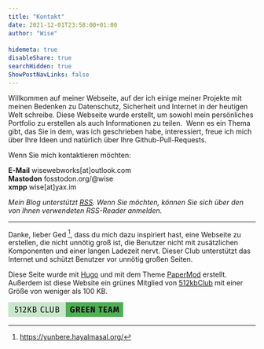 ```yaml
---
title: "Kontakt"
date: 2021-12-01T23:58:00+01:00
author: "Wise"

hidemeta: true
disableShare: true
searchHidden: true
ShowPostNavLinks: false
---
```


Willkommen auf meiner Webseite, auf der ich einige meiner Projekte mit meinen Bedenken zu Datenschutz, Sicherheit und Internet in der heutigen Welt schreibe. Diese Webseite wurde erstellt, um sowohl mein persönliches Portfolio zu erstellen als auch Informationen zu teilen.
​ ​
Wenn es ein Thema gibt, das Sie in dem, was ich geschrieben habe, interessiert, freue ich mich über Ihre Ideen und natürlich über Ihre Github-Pull-Requests.

Wenn Sie mich kontaktieren möchten:

**E-Mail** wisewebworks[at]outlook.com  
**Mastodon** fosstodon.org/@wise  
**xmpp** wise[at]yax.im

*Mein Blog unterstützt [RSS](https://wiseweb-works.github.io/blog/index.xml). Wenn Sie möchten, können Sie sich über den von Ihnen verwendeten RSS-Reader anmelden.*

---

Danke, lieber Ged [^1], dass du mich dazu inspiriert hast, eine Webseite zu erstellen, die nicht unnötig groß ist, die Benutzer nicht mit zusätzlichen Komponenten und einer langen Ladezeit nervt. Dieser Club unterstützt das Internet und schützt Benutzer vor unnötig großen Seiten.

Diese Seite wurde mit [Hugo](https://gohugo.io/) und mit dem Theme [PaperMod](https://github.com/adityatelange/hugo-PaperMod/) erstellt. Außerdem ist diese Website ein grünes Mitglied von [512kbClub](https://512kb.club/) mit einer Größe von weniger als 100 KB.

![512kbClub](/images/green-team.jpg)

[^1]: https://yunbere.hayalmasal.org/

